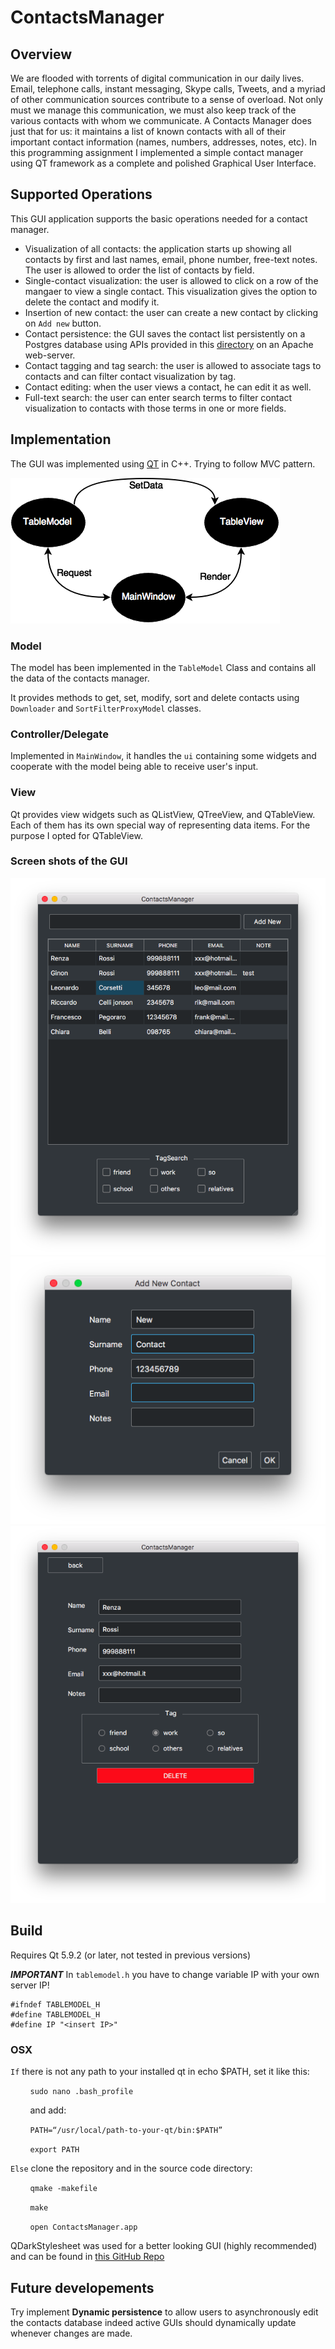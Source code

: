 # ContactsManager

## Overview
We are flooded with torrents of digital communication in our daily lives. Email, telephone calls, instant messaging, Skype calls, Tweets, and a myriad of other communication sources contribute to a sense of overload. Not only must we manage this communication, we must also keep track of the various contacts with whom we communicate. A Contacts Manager does just that for us: it maintains a list of known contacts with all of their important contact information (names, numbers, addresses, notes, etc).
In this programming assignment I implemented a simple contact manager using QT framework as a complete and polished Graphical User Interface. 
## Supported Operations

This GUI application supports the basic operations needed for a contact manager.

+ Visualization of all contacts: the application starts up showing all contacts by first and last names, email, phone number, free-text notes. The user is allowed to order the list of contacts by field.
+ Single-contact visualization: the user is allowed to click on a row of the mangaer to view a single contact. This visualization gives the option to delete the contact and modify it.
+ Insertion of new contact: the user can create a new contact by clicking on ```Add new``` button.
+ Contact persistence: the GUI saves the contact list persistently on a Postgres database using APIs provided in this [directory](https://github.com/SqrtPapere/ContactsManager/tree/master/postgresphpscripts) on an Apache web-server.
+ Contact tagging and tag search: the user is allowed to associate tags to contacts and can filter contact visualization by tag.
+ Contact editing: when the user views a contact, he can edit it as well.
+ Full-text search: the user can enter search terms to filter contact visualization to contacts with those terms in one or more fields.

## Implementation
The GUI was implemented using [QT](https://www1.qt.io/developers/) in C++. Trying to follow MVC pattern.

![](https://github.com/SqrtPapere/ContactsManager/blob/master/Images/mvc.png)

### Model

The model has been implemented in the `TableModel` Class and contains all the data of the contacts manager.

It provides methods to get, set, modify, sort and delete contacts using `Downloader` and `SortFilterProxyModel` classes.

### Controller/Delegate

Implemented in `MainWindow`, it handles the `ui` containing some widgets and cooperate with the model being able to receive user's input.

### View

Qt provides view widgets such as QListView, QTreeView, and QTableView. Each of them has its own special way of representing data items. For the purpose I opted for QTableView.

### Screen shots of the GUI

![](https://github.com/SqrtPapere/ContactsManager/blob/master/Images/list.png)
![](https://github.com/SqrtPapere/ContactsManager/blob/master/Images/mod.png)
![](https://github.com/SqrtPapere/ContactsManager/blob/master/Images/del.png)

## Build

Requires Qt 5.9.2 (or later, not tested in previous versions)

***IMPORTANT*** In ```tablemodel.h``` you have to change variable IP with your own server IP! 

```
#ifndef TABLEMODEL_H
#define TABLEMODEL_H
#define IP "<insert IP>"
```

### OSX

```If``` there is not any path to your installed qt in echo $PATH, set it like this:

  &nbsp; &nbsp; &nbsp; &nbsp; ```sudo nano .bash_profile```
  
  &nbsp; &nbsp; &nbsp; &nbsp; and add:

  &nbsp; &nbsp; &nbsp; &nbsp; ```PATH=“/usr/local/path-to-your-qt/bin:$PATH”```
  
  &nbsp; &nbsp; &nbsp; &nbsp;  ```export PATH```

```Else``` clone the repository and in the source code directory:

  &nbsp; &nbsp; &nbsp; &nbsp; ```qmake -makefile```

  &nbsp; &nbsp; &nbsp; &nbsp; ```make```

  &nbsp; &nbsp; &nbsp; &nbsp; ```open ContactsManager.app```


QDarkStylesheet was used for a better looking GUI (highly recommended) and can be found in [this GitHub Repo](https://github.com/ColinDuquesnoy/QDarkStyleSheet)

## Future developements
Try implement **Dynamic persistence** to allow users to asynchronously edit the contacts database indeed active GUIs should dynamically update whenever changes are made.
